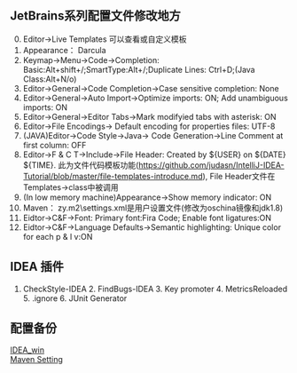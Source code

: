 ## JetBrains系列配置文件修改地方
0. Editor->Live Templates 可以查看或自定义模板
1. Appearance： Darcula
2. Keymap->Menu->Code->Completion: Basic:Alt+shift+/;SmartType:Alt+/;Duplicate Lines: Ctrl+D;(Java Class:Alt+N/o)
3. Editor->General->Code Completion->Case sensitive completion: None
4. Editor->General->Auto Import->Optimize imports: ON; Add unambiguous imports: ON
5. Editor->General->Editor Tabs->Mark modifyied tabs with asterisk: ON
6. Editor->File Encodings-> Default encoding for properties files: UTF-8
7. (JAVA)Editor->Code Style->Java-> Code Generation->Line Comment at first column: OFF
9. Editor->F & C T->Include->File Header: Created by ${USER} on ${DATE} ${TIME}. 此为文件代码模板功能(https://github.com/judasn/IntelliJ-IDEA-Tutorial/blob/master/file-templates-introduce.md), File Header文件在Templates->class中被调用
10. (In low memory machine)Appearance->Show memory indicator: ON
11. Maven： zy\.m2\settings.xml是用户设置文件(修改为oschina镜像和jdk1.8)
12. Eidtor->C&F->Font: Primary font:Fira Code; Enable font ligatures:ON
13. Eidtor->C&F->Language Defaults->Semantic highlighting: Unique color for each p & l v:ON

## IDEA 插件
1. CheckStyle-IDEA 2. FindBugs-IDEA 3. Key promoter 4. MetricsReloaded 5. .ignore 6. JUnit Generator
## 配置备份
[IDEA_win](https://github.com/GZhY/learning-notes/blob/master/tools/JetBrains/idea2016_settings_win.jar)  
[Maven Setting](https://github.com/GZhY/learning-notes/blob/master/tools/Maven/settings.xml)
